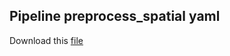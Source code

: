 Pipeline preprocess_spatial yaml
-----------------------------

Download this [file](pipeline.yml)

```{literalinclude} pipeline.yml
```